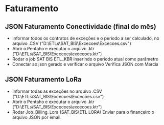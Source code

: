 # Faturamento

## JSON Faturamento Conectividade (final do mês)
- Informar todos os contratos de exceções e o período a ser calculado, no arquivo .CSV ("D:\ETLs\SAT_BIS\Excecoes\Excecoes.csv")
- Abrir o Pentaho e executar o arquivo .ktr ("D:\ETLs\SAT_BIS\Excecoes\excecoes.ktr")
- Rodar o job SAT BIS ETL_KBR inserindo o periodo atual como parâmetro
- Conectar ao json gerado e verificar o arquivo Verifica JSON com Marcia

## JSON Faturamento LoRa
- Informar todas as exceções no arquivo .CSV ("D:\ETLs\SAT_BIS\Excecoes\Excecoes.csv")
- Abrir o Pentaho e executar o arquivo .ktr ("D:\ETLs\SAT_BIS\Excecoes\excecoes.ktr")
- Rodar Job_Billing_Lora (SAT_BIS\ETL LORA\)
Enviar para o financeiro o arquivo JSON por email.